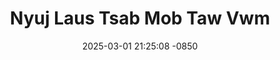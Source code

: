 ---
layout: movie-video-data
date: 2025-03-01 21:25:08 -0850
categories: movie

# Site Attributes
title: "Nyuj Laus Tsab Mob Taw Vwm"
permalink: "/movie/Nyuj_Laus_Tsab_Mob_Taw_Vwm"

# Movie Attributes
synopsis: "Nyuj laus mob taw vwm yog hais txog txawj zoo lub neej laus nplooj tsis laus kav laus tas los tseem xav xav zaj me khawv koob me kas nws thiaj li xyaum mob taw vwm ua neeg loj leeb thiab plhom moj tsis nco qab txog nws lub neej thaum kawg nws thiaj txom nyem lub neej tawg tas ces nws txhais taw vwm thiaj zoo tu qab thov nej soj qab saib mus seb zoo li cas. "
producer: ""
director: "Kung Saehoe"
writer: ""
video_link: "https://youtu.be/Hc4u3mLNffI?si=OWiLz64obos237Lx"
genre: "Comedy"
year: "2007"
release_type: "DVD"
storage: "Center for Hmong Studies"
thumbnail: "/assets/images/movie_thumbnails/Nyuj Laus Tsab Mob Taw Vwm.jpeg"
publishing_company: "Herr's Video Productions"

# Sequels + Parts
base_movie: ""
total_parts: 0
sequel: ""

# Movie Cast
cast:
- name: "Thim Maiv Lis"
- name: "Kooj Hawj"
- name: "Choj Thoj"
- name: "Ntxawg Vaj"
- name: "Txooj Fwm Hawj"
- name: "Cua Aj"
---